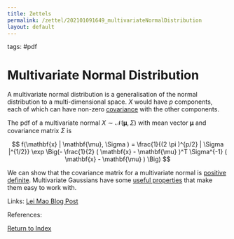 ```yaml
---
title: Zettels
permalink: /zettel/202101091649_multivariateNormalDistribution
layout: default
---
```

tags: #pdf

# Multivariate Normal Distribution

A multivariate normal distribution is a generalisation of the normal distribution to a multi-dimensional space. $X$ would have
$p$ components, each of which can have non-zero [covariance](202012221554_covarianceDefinition) with the other components.

The pdf of a multivariate normal $X \sim \mathcal{N} (\mathbf{\mu}, \Sigma)$ with mean vector $\mathbf{\mu}$ and covariance matrix $\Sigma$ is

$$
f(\mathbf{x} | \mathbf{\mu}, \Sigma ) = \frac{1}{(2 \pi )^{p/2} | \Sigma |^{1/2}} \exp \Big(- \frac{1}{2} ( \mathbf{x} - \mathbf{\mu} )^T \Sigma^{-1} ( \mathbf{x} - \mathbf{\mu} ) \Big)
$$

We can show that the covariance matrix for a multivariate normal is [positive definite](202101091703_positiveDefiniteMatrix). Multivariate Gaussians 
have some [useful properties](202101091711_multivariateGaussianProperties) that make them easy to work with.

Links: [Lei Mao Blog Post](https://leimao.github.io/blog/Multivariate-Gaussian-Covariance-Matrix/)

References: 

[Return to Index](index)